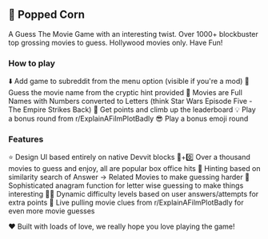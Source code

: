 ## 🍿 Popped Corn

A Guess The Movie Game with an interesting twist. Over 1000+ blockbuster top grossing movies to guess. Hollywood movies only. Have Fun!

### How to play
⬇️ Add game to subreddit from the menu option (visible if you're a mod)
🔎 Guess the movie name from the cryptic hint provided
🔐 Movies are Full Names with Numbers converted to Letters (think Star Wars Episode Five - The Empire Strikes Back)
💎 Get points and climb up the leaderboard 
💡 Play a bonus round from r/ExplainAFilmPlotBadly
😎 Play a bonus emoji round

### Features
⭐️ Design UI based entirely on native Devvit blocks
💯+0️⃣ Over a thousand movies to guess and enjoy, all are popular box office hits
👯 Hinting based on similarity search of Answer -> Related Movies to make guessing harder
🔎 Sophisticated anagram function for letter wise guessing to make things interesting
🤷‍♂️ Dynamic difficulty levels based on user answers/attempts for extra points
🔄 Live pulling movie clues from r/ExplainAFilmPlotBadly for even more movie guesses

❤️ Built with loads of love, we really hope you love playing the game!

